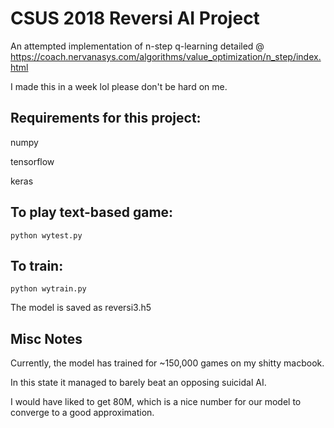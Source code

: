 # CSUS 2018 Reversi AI Project

An attempted implementation of n-step q-learning detailed @ https://coach.nervanasys.com/algorithms/value_optimization/n_step/index.html

I made this in a week lol please don't be hard on me.

## Requirements for this project:

numpy

tensorflow

keras

## To play text-based game:

```
python wytest.py
```

## To train:

```
python wytrain.py
```

The model is saved as reversi3.h5

## Misc Notes

Currently, the model has trained for ~150,000 games on my shitty macbook.

In this state it managed to barely beat an opposing suicidal AI.

I would have liked to get 80M, which is a nice number for our model to converge to a good approximation.